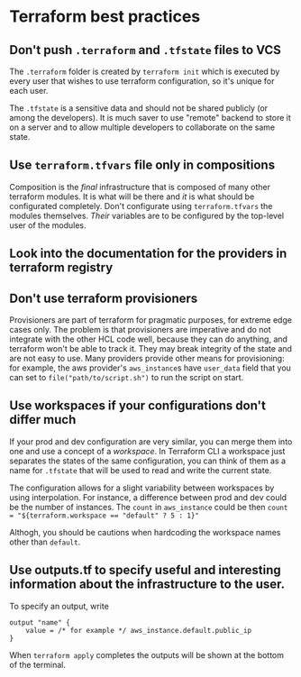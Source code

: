 # Terraform best practices

## Don't push `.terraform` and `.tfstate` files to VCS

The `.terraform` folder is created by `terraform init` which is executed by every user that wishes to use terraform configuration, so it's unique for each user.

The `.tfstate` is a sensitive data and should not be shared publicly (or among the developers). It is much saver to use "remote" backend to store it on a server and to allow multiple developers to collaborate on the same state.

## Use `terraform.tfvars` file only in compositions

Composition is the *final* infrastructure that is composed of many other terraform modules. It is what will be there and *it* is what should be configurated completely. Don't configurate using `terraform.tfvars` the modules themselves. *Their* variables are to be configured by the top-level user of the modules.

## Look into the documentation for the providers in terraform registry

## Don't use terraform provisioners

Provisioners are part of terraform for pragmatic purposes, for extreme edge cases only. The problem is that provisioners are imperative and do not integrate with the other HCL code well, because they can do anything, and terraform won't be able to track it. They may break integrity of the state and are not easy to use. Many providers provide other means for provisioning: for example, the aws provider's `aws_instance`s have `user_data` field that you can set to `file("path/to/script.sh")` to run the script on start.

## Use workspaces if your configurations don't differ much

If your prod and dev configuration are very similar, you can merge them into one and use a concept of a *workspace*. In Terraform CLI a workspace just separates the states of the same configuration, you can think of them as a name for `.tfstate` that will be used to read and write the current state.

The configuration allows for a slight variability between workspaces by using interpolation. For instance, a difference between prod and dev could be the number of instances. The `count` in `aws_instance` could be then `count = "${terraform.workspace == "default" ? 5 : 1}"`

Althogh, you should be cautions when hardcoding the workspace names other than `default`.

## Use outputs.tf to specify useful and interesting information about the infrastructure to the user.

To specify an output, write
```
output "name" {
    value = /* for example */ aws_instance.default.public_ip
}
```

When `terraform apply` completes the outputs will be shown at the bottom of the terminal.
